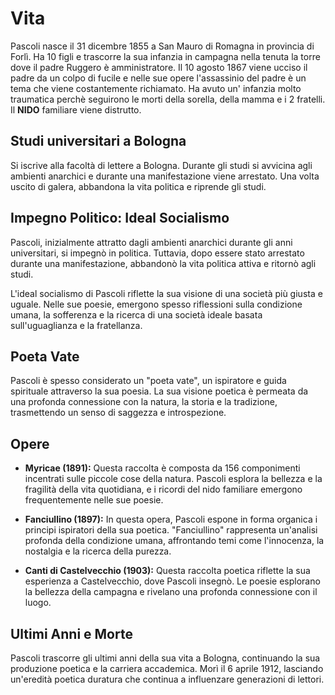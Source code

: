 # Vita

Pascoli nasce il 31 dicembre 1855 a San Mauro di Romagna in provincia di Forlì. Ha 10 figli e trascorre la sua infanzia in campagna nella tenuta la torre dove il padre Ruggero è amministratore. Il 10 agosto 1867 viene ucciso il padre da un colpo di fucile e nelle sue opere l'assassinio del padre è un tema che viene costantemente richiamato. Ha avuto un' infanzia molto traumatica perchè seguirono le morti della sorella, della mamma e i 2 fratelli. Il **NIDO** familiare viene distrutto.

## Studi universitari a Bologna

Si iscrive alla facoltà di lettere a Bologna. Durante gli studi si avvicina agli ambienti anarchici e durante una manifestazione viene arrestato. Una volta uscito di galera, abbandona la vita politica e riprende gli studi.

## Impegno Politico: Ideal Socialismo

Pascoli, inizialmente attratto dagli ambienti anarchici durante gli anni universitari, si impegnò in politica. Tuttavia, dopo essere stato arrestato durante una manifestazione, abbandonò la vita politica attiva e ritornò agli studi.

L'ideal socialismo di Pascoli riflette la sua visione di una società più giusta e uguale. Nelle sue poesie, emergono spesso riflessioni sulla condizione umana, la sofferenza e la ricerca di una società ideale basata sull'uguaglianza e la fratellanza.

## Poeta Vate

Pascoli è spesso considerato un "poeta vate", un ispiratore e guida spirituale attraverso la sua poesia. La sua visione poetica è permeata da una profonda connessione con la natura, la storia e la tradizione, trasmettendo un senso di saggezza e introspezione.

## Opere

- **Myricae (1891):** Questa raccolta è composta da 156 componimenti incentrati sulle piccole cose della natura. Pascoli esplora la bellezza e la fragilità della vita quotidiana, e i ricordi del nido familiare emergono frequentemente nelle sue poesie.

- **Fanciullino (1897):** In questa opera, Pascoli espone in forma organica i principi ispiratori della sua poetica. "Fanciullino" rappresenta un'analisi profonda della condizione umana, affrontando temi come l'innocenza, la nostalgia e la ricerca della purezza.

- **Canti di Castelvecchio (1903):** Questa raccolta poetica riflette la sua esperienza a Castelvecchio, dove Pascoli insegnò. Le poesie esplorano la bellezza della campagna e rivelano una profonda connessione con il luogo.

## Ultimi Anni e Morte

Pascoli trascorre gli ultimi anni della sua vita a Bologna, continuando la sua produzione poetica e la carriera accademica. Morì il 6 aprile 1912, lasciando un'eredità poetica duratura che continua a influenzare generazioni di lettori.
